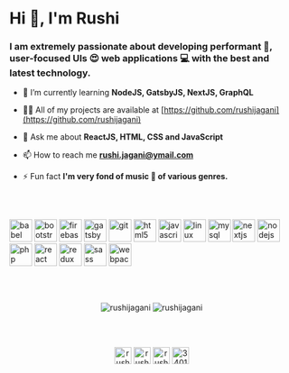 <h1 align="left">Hi 👋, I'm Rushi</h1>
<h3 align="left">I am extremely passionate about developing performant 🚀, user-focused UIs 😍 web applications 💻 with the best and latest technology.</h3>

- 🌱 I’m currently learning **NodeJS, GatsbyJS, NextJS, GraphQL**

- 👨‍💻 All of my projects are available at [https://github.com/rushijagani](https://github.com/rushijagani)

- 💬 Ask me about **ReactJS, HTML, CSS and JavaScript**

- 📫 How to reach me **rushi.jagani@ymail.com**

- ⚡ Fun fact **I'm very fond of music 🎼 of various genres.**
<br />
<br />
<p align="left"><img src="https://www.vectorlogo.zone/logos/babeljs/babeljs-icon.svg" alt="babel" width="40" height="40"/> <img src="https://devicons.github.io/devicon/devicon.git/icons/bootstrap/bootstrap-plain.svg" alt="bootstrap" width="40" height="40"/> <img src="https://www.vectorlogo.zone/logos/firebase/firebase-icon.svg" alt="firebase" width="40" height="40"/> <img src="https://www.vectorlogo.zone/logos/gatsbyjs/gatsbyjs-icon.svg" alt="gatsby" width="40" height="40"/> <img src="https://www.vectorlogo.zone/logos/git-scm/git-scm-icon.svg" alt="git" width="40" height="40"/> <img src="https://devicons.github.io/devicon/devicon.git/icons/html5/html5-original-wordmark.svg" alt="html5" width="40" height="40"/> <img src="https://devicons.github.io/devicon/devicon.git/icons/javascript/javascript-original.svg" alt="javascript" width="40" height="40"/> <img src="https://devicons.github.io/devicon/devicon.git/icons/linux/linux-original.svg" alt="linux" width="40" height="40"/> <img src="https://devicons.github.io/devicon/devicon.git/icons/mysql/mysql-original-wordmark.svg" alt="mysql" width="40" height="40"/> <img src="https://cdn.worldvectorlogo.com/logos/nextjs-3.svg" alt="nextjs" width="40" height="40"/> <img src="https://devicons.github.io/devicon/devicon.git/icons/nodejs/nodejs-original-wordmark.svg" alt="nodejs" width="40" height="40"/> <img src="https://devicons.github.io/devicon/devicon.git/icons/php/php-original.svg" alt="php" width="40" height="40"/> <img src="https://devicons.github.io/devicon/devicon.git/icons/react/react-original-wordmark.svg" alt="react" width="40" height="40"/> <img src="https://devicons.github.io/devicon/devicon.git/icons/redux/redux-original.svg" alt="redux" width="40" height="40"/> <img src="https://devicons.github.io/devicon/devicon.git/icons/sass/sass-original.svg" alt="sass" width="40" height="40"/> <img src="https://devicons.github.io/devicon/devicon.git/icons/webpack/webpack-original.svg" alt="webpack" width="40" height="40"/></p>
<br />
<br />
<p align="center"><img src="https://github-readme-stats.vercel.app/api/top-langs/?username=rushijagani&layout=compact&hide=html" alt="rushijagani" />&nbsp;<img src="https://github-readme-stats.vercel.app/api?username=rushijagani&show_icons=true" alt="rushijagani" />  </p>
<br />
<br />

<p align="center">
<a href="https://dev.to/rushijagani" target="blank"><img align="center" src="https://cdn.jsdelivr.net/npm/simple-icons@3.0.1/icons/dev-dot-to.svg" alt="rushijagani" height="30" width="30" /></a>
<a href="https://twitter.com/rushijagani_rj" target="blank"><img align="center" src="https://cdn.jsdelivr.net/npm/simple-icons@3.0.1/icons/twitter.svg" alt="rushijagani_rj" height="30" width="30" /></a>
<a href="https://linkedin.com/in/rushi-jagani-99a37241" target="blank"><img align="center" src="https://cdn.jsdelivr.net/npm/simple-icons@3.0.1/icons/linkedin.svg" alt="rushi-jagani-99a37241" height="30" width="30" /></a>
<a href="https://stackoverflow.com/users/3401488" target="blank"><img align="center" src="https://cdn.jsdelivr.net/npm/simple-icons@3.0.1/icons/stackoverflow.svg" alt="3401488" height="30" width="30" /></a>
</p>
